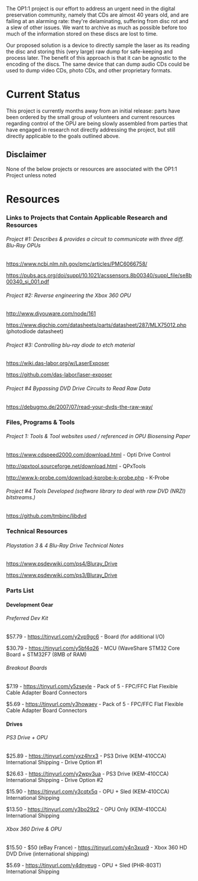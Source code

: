 The OP1:1 project is our effort to address an urgent need in the digital preservation community, namely that CDs are almost 40 years old, and are failing at an alarming rate: they're delaminating, suffering from disc rot and a slew of other issues. We want to archive as much as possible before too much of the information stored on these discs are lost to time.

Our proposed solution is a device to directly sample the laser as its reading the disc and storing this (very large) raw dump for safe-keeping and process later. The benefit of this approach is that it can be agnostic to the encoding of the discs. The same device that can dump audio CDs could be used to dump video CDs, photo CDs, and other proprietary formats.
    
# Current Status
This project is currently months away from an initial release: parts have been ordered by the small group of volunteers and current resources regarding control of the OPU are being slowly assembled from parties that have engaged in research not directly addressing the project, but still directly applicable to the goals outlined above.

## Disclaimer
None of the below projects or resources are associated with the OP1:1 Project unless noted

# Resources

### Links to Projects that Contain Applicable Research and Resources

###### Project #1: Describes & provides a circuit to communicate with three diff. Blu-Ray OPUs

https://www.ncbi.nlm.nih.gov/pmc/articles/PMC6066758/

https://pubs.acs.org/doi/suppl/10.1021/acssensors.8b00340/suppl_file/se8b00340_si_001.pdf

###### Project #2: Reverse engineering the Xbox 360 OPU

http://www.diyouware.com/node/161

https://www.digchip.com/datasheets/parts/datasheet/287/MLX75012.php (photodiode datasheet)

###### Project #3: Controlling blu-ray diode to etch material

https://wiki.das-labor.org/w/LaserExposer

https://github.com/das-labor/laser-exposer

###### Project #4 Bypassing DVD Drive Circuits to Read Raw Data

https://debugmo.de/2007/07/read-your-dvds-the-raw-way/


### Files, Programs & Tools

###### Project 1: Tools & Tool websites used / referenced in OPU Biosensing Paper

https://www.cdspeed2000.com/download.html - Opti Drive Control

http://qpxtool.sourceforge.net/download.html - QPxTools

http://www.k-probe.com/download-kprobe-k-probe.php - K-Probe

###### Project #4 Tools Developed (software library to deal with raw DVD (NRZI) bitstreams.)

https://github.com/tmbinc/libdvd


### Technical Resources

###### Playstation 3 & 4 Blu-Ray Drive Technical Notes

https://www.psdevwiki.com/ps4/Bluray_Drive

https://www.psdevwiki.com/ps3/Bluray_Drive


### Parts List

#### Development Gear
###### Preferred Dev Kit

$57.79 - https://tinyurl.com/y2vp9gc6 - Board (for additional I/O) 

$30.79 - https://tinyurl.com/y5bf4q26 - MCU (WaveShare STM32 Core Board + STM32F7 (8MB of RAM)

###### Breakout Boards

$7.19 - https://tinyurl.com/y5zseyle - Pack of 5 - FPC/FFC Flat Flexible Cable Adapter Board Connectors

$5.69 - https://tinyurl.com/y3howaey - Pack of 5 - FPC/FFC Flat Flexible Cable Adapter Board Connectors 

#### Drives
###### PS3 Drive + OPU

$25.89 - https://tinyurl.com/yxz4hrx3 - PS3 Drive (KEM-410CCA) International Shipping - Drive Option #1

$26.63 - https://tinyurl.com/y2wpv3ua - PS3 Drive (KEM-410CCA) International Shipping - Drive Option #2


$15.90 - https://tinyurl.com/y3cqtx5q - OPU + Sled (KEM-410CCA) International Shipping

$13.50 - https://tinyurl.com/y3bo29z2 - OPU Only (KEM-410CCA) International Shipping

###### Xbox 360 Drive & OPU
$15.50 - $50 (eBay France) - https://tinyurl.com/y4n3xux9 - Xbox 360 HD DVD Drive (international shipping)

 $5.69 - https://tinyurl.com/y4dnyeug - OPU + Sled (PHR-803T) International Shipping


